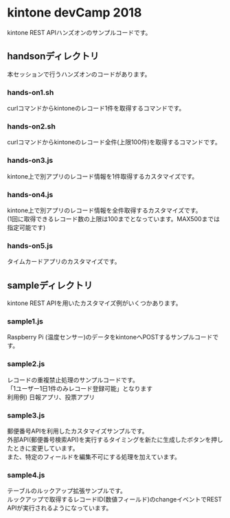 # kintone devCamp 2018

kintone REST APIハンズオンのサンプルコードです。

## handsonディレクトリ

本セッションで行うハンズオンのコードがあります。

### hands-on1.sh

curlコマンドからkintoneのレコード1件を取得するコマンドです。

### hands-on2.sh

curlコマンドからkintoneのレコード全件(上限100件)を取得するコマンドです。

### hands-on3.js

kintone上で別アプリのレコード情報を1件取得するカスタマイズです。

### hands-on4.js

kintone上で別アプリのレコード情報を全件取得するカスタマイズです。<br>
(1回に取得できるレコード数の上限は100までとなっています。MAX500までは指定可能です)

### hands-on5.js

タイムカードアプリのカスタマイズです。

## sampleディレクトリ

kintone REST APIを用いたカスタマイズ例がいくつかあります。

### sample1.js

Raspberry Pi (温度センサー)のデータをkintoneへPOSTするサンプルコードです。

### sample2.js

レコードの重複禁止処理のサンプルコードです。<br>
「1ユーザー1日1件のみレコード登録可能」となります<br>
利用例) 日報アプリ、投票アプリ

### sample3.js

郵便番号APIを利用したカスタマイズサンプルです。<br>
外部API(郵便番号検索API)を実行するタイミングを新たに生成したボタンを押したときに変更しています。<br>
また、特定のフィールドを編集不可にする処理を加えています。

### sample4.js

テーブルのルックアップ拡張サンプルです。<br>
ルックアップで取得するレコードID(数値フィールド)のchangeイベントでREST APIが実行されるようになっています。<br>
